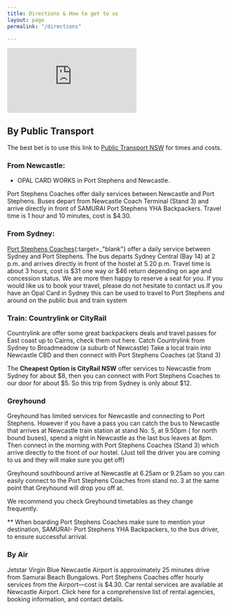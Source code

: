 ```yaml
---
title: Directions & How to get to us
layout: page
permalink: "/directions"

---
```

<div class="embed-responsive embed-responsive-16by9">
<iframe class="embed-responsive-item"
src="https://www.google.com/maps/embed?pb=!1m18!1m12!1m3!1d3355.2222628525933!2d152.1022398153079!3d-32.75983646978628!2m3!1f0!2f0!3f0!3m2!1i1024!2i768!4f13.1!3m3!1m2!1s0x6b7382ee07557387%3A0xe970b453c2e239b4!2sSamurai+Backpackers%2C+Frost+Rd!5e0!3m2!1sen!2sau!4v1473811261338"
frameborder="0" style="border:0" allowfullscreen></iframe>
</div>

## By Public Transport

The best bet is to use this link to [Public Transport NSW](https://transportnsw.info/?language=en "Public Transport") for times and costs.

### From Newcastle:

* OPAL CARD WORKS in Port Stephens and Newcastle.

Port Stephens Coaches offer daily services between Newcastle and Port Stephens. Buses depart from Newcastle Coach Terminal (Stand 3) and arrive directly in front of SAMURAI Port Stephens YHA Backpackers. Travel time is 1 hour and 10 minutes, cost is $4.30.

### From Sydney:

[Port Stephens Coaches](http://www.pscoaches.com.au/ "Port Stephens Coaches"){:target=_"blank"} offer a daily service between Sydney and Port Stephens. The bus departs Sydney Central (Bay 14) at 2 p.m. and arrives directly in front of the hostel at 5.20 p.m.  Travel time is about 3 hours, cost is $31 one way or $46 return depending on age and concession status. We are more then happy to reserve a seat for you. If you would like us to book your travel, please do not hesitate to contact us.If you have an Opal Card in Sydney this can be used to travel to Port Stephens and around on the public bus and train system

### Train: Countrylink or CityRail

Countrylink are offer some great backpackers deals and travel passes for East coast up to Cairns, check them out here. Catch Countrylink from Sydney to Broadmeadow (a suburb of Newcastle) Take a local train into Newcastle CBD and then connect with Port Stephens Coaches (at Stand 3)

The **Cheapest Option is CityRail NSW** offer services to Newcastle from Sydney for about $8, then you can connect with Port Stephens Coaches to our door for about $5.  So this trip from Sydney is only about $12.

### Greyhound

Greyhound has limited services for Newcastle and connecting to Port Stephens.  However if you have a pass you can catch the bus to Newcastle that arrives at Newcastle train station at stand No. 5,  at 9.50pm ( for north bound buses), spend a night in Newcastle as the last bus leaves at 8pm. Then connect in the morning with Port Stephens Coaches (Stand 3) which arrive directly to the front of our hostel.  (Just tell the driver you are coming to us and they will make sure you get off)

Greyhound southbound arrive at Newcastle at 6.25am or 9.25am so you can easily connect to the Port Stephens Coaches from stand no. 3 at the same point that Greyhound will drop you off at.

We recommend you check Greyhound timetables as they change frequently.

\** When boarding Port Stephens Coaches make sure to mention your destination, SAMURAI- Port Stephens YHA Backpackers, to the bus driver, to ensure successful arrival.

### By Air

Jetstar
Virgin Blue
Newcastle Airport  is approximately 25 minutes drive from Samurai Beach Bungalows. Port Stephens Coaches offer hourly services from the Airport—cost is $4.30. Car rental services are available at Newcastle Airport. Click here for a comprehensive list of rental agencies, booking information, and contact details.